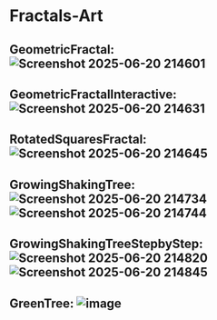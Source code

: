 # Fractals-Art

 GeometricFractal: ![Screenshot 2025-06-20 214601](https://github.com/user-attachments/assets/54d723d6-064a-48f7-ac2e-9d9020cac1a5)
-------
GeometricFractalInteractive: ![Screenshot 2025-06-20 214631](https://github.com/user-attachments/assets/cd9054ad-e749-4143-b014-6704c0b8f98d)
-------
RotatedSquaresFractal: ![Screenshot 2025-06-20 214645](https://github.com/user-attachments/assets/020dfc86-20e7-4472-be03-7c72309259e4)
-------
GrowingShakingTree: ![Screenshot 2025-06-20 214734](https://github.com/user-attachments/assets/7feae060-3910-4685-b909-f4a47fd238bd) ![Screenshot 2025-06-20 214744](https://github.com/user-attachments/assets/85842012-af9f-4b24-966c-c013caa55b98)
-------
GrowingShakingTreeStepbyStep:![Screenshot 2025-06-20 214820](https://github.com/user-attachments/assets/66def950-18ab-4526-ba77-0e7e5ab217fb) ![Screenshot 2025-06-20 214845](https://github.com/user-attachments/assets/f770a2be-f077-4c42-aad3-58db51acb043)
-------
GreenTree: ![image](https://github.com/user-attachments/assets/0b4b4b66-3915-4dcb-97a5-6536cedb6ad0)
-------
